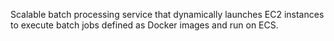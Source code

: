 <!-- Batch -->

Scalable batch processing service that dynamically launches EC2 instances to execute batch jobs defined as Docker images and run on ECS.

<!-- Terms -->

<!-- Operation -->

<!-- Performance -->

<!-- Pricing -->

<!-- Security -->

<!-- Test -->
